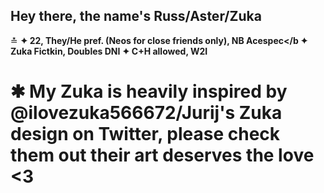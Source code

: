 ## Hey there, the name's Russ/Aster/Zuka
≛
<b>✦ 22, They/He pref. (Neos for close friends only), NB Acespec</b
<b>✦ Zuka Fictkin, Doubles DNI</b>
<b>✦ C+H allowed, W2I</b>
# ✱ My Zuka is heavily inspired by @ilovezuka566672/Jurij's Zuka design on Twitter, please check them out their art deserves the love <3

<!--
**activecabinets/activecabinets** is a ✨ _special_ ✨ repository because its `README.md` (this file) appears on your GitHub profile.

Here are some ideas to get you started:

- 🔭 I’m currently working on ...
- 🌱 I’m currently learning ...
- 👯 I’m looking to collaborate on ...
- 🤔 I’m looking for help with ...
- 💬 Ask me about ...
- 📫 How to reach me: ...
- 😄 Pronouns: ...
- ⚡ Fun fact: ...
-->
